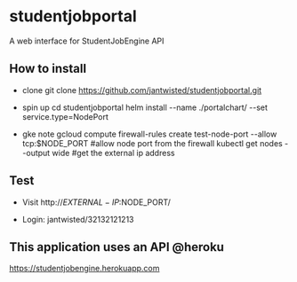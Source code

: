 # studentjobportal
A web interface for StudentJobEngine API

## How to install

- clone
	git clone https://github.com/jantwisted/studentjobportal.git

- spin up
	cd studentjobportal
	helm install --name <namespace> ./portalchart/ --set service.type=NodePort
	
- gke note
	gcloud compute firewall-rules create test-node-port --allow tcp:$NODE_PORT #allow node port from the firewall
	kubectl get nodes --output wide #get the external ip address


## Test

- Visit http://$EXTERNAL-IP:$NODE_PORT/

- Login: jantwisted/32132121213

## This application uses an API @heroku

https://studentjobengine.herokuapp.com
